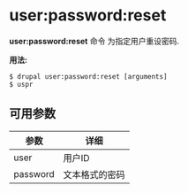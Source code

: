 # user:password:reset
**user:password:reset** 命令 为指定用户重设密码.

**用法:**
```
$ drupal user:password:reset [arguments] 
$ uspr  
```

## 可用参数
参数 | 详细
---------|-------------
user | 用户ID
password | 文本格式的密码
